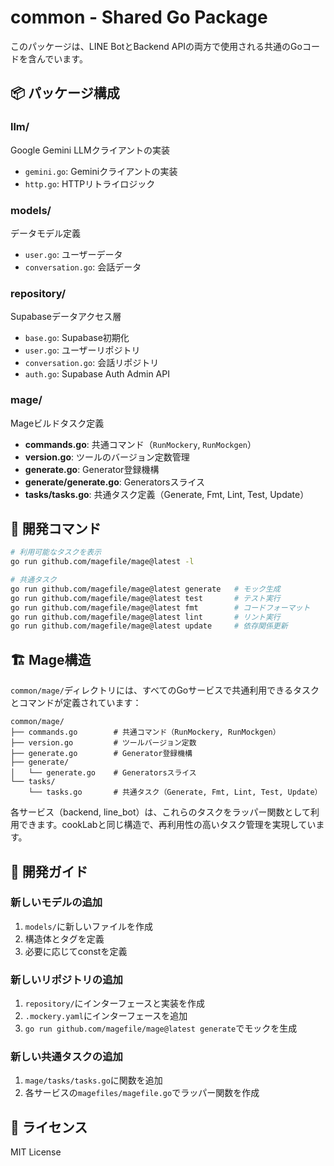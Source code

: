# common - Shared Go Package

このパッケージは、LINE BotとBackend APIの両方で使用される共通のGoコードを含んでいます。

## 📦 パッケージ構成

### llm/
Google Gemini LLMクライアントの実装

- `gemini.go`: Geminiクライアントの実装
- `http.go`: HTTPリトライロジック

### models/
データモデル定義

- `user.go`: ユーザーデータ
- `conversation.go`: 会話データ

### repository/
Supabaseデータアクセス層

- `base.go`: Supabase初期化
- `user.go`: ユーザーリポジトリ
- `conversation.go`: 会話リポジトリ
- `auth.go`: Supabase Auth Admin API

### mage/
Mageビルドタスク定義

- **commands.go**: 共通コマンド（`RunMockery`, `RunMockgen`）
- **version.go**: ツールのバージョン定数管理
- **generate.go**: Generator登録機構
- **generate/generate.go**: Generatorsスライス
- **tasks/tasks.go**: 共通タスク定義（Generate, Fmt, Lint, Test, Update）

## 🚀 開発コマンド

```bash
# 利用可能なタスクを表示
go run github.com/magefile/mage@latest -l

# 共通タスク
go run github.com/magefile/mage@latest generate   # モック生成
go run github.com/magefile/mage@latest test       # テスト実行
go run github.com/magefile/mage@latest fmt        # コードフォーマット
go run github.com/magefile/mage@latest lint       # リント実行
go run github.com/magefile/mage@latest update     # 依存関係更新
```

## 🏗️ Mage構造

`common/mage/`ディレクトリには、すべてのGoサービスで共通利用できるタスクとコマンドが定義されています：

```
common/mage/
├── commands.go        # 共通コマンド（RunMockery, RunMockgen）
├── version.go         # ツールバージョン定数
├── generate.go        # Generator登録機構
├── generate/
│   └── generate.go    # Generatorsスライス
└── tasks/
    └── tasks.go       # 共通タスク（Generate, Fmt, Lint, Test, Update）
```

各サービス（backend, line_bot）は、これらのタスクをラッパー関数として利用できます。cookLabと同じ構造で、再利用性の高いタスク管理を実現しています。

## 📝 開発ガイド

### 新しいモデルの追加
1. `models/`に新しいファイルを作成
2. 構造体とタグを定義
3. 必要に応じてconstを定義

### 新しいリポジトリの追加
1. `repository/`にインターフェースと実装を作成
2. `.mockery.yaml`にインターフェースを追加
3. `go run github.com/magefile/mage@latest generate`でモックを生成

### 新しい共通タスクの追加
1. `mage/tasks/tasks.go`に関数を追加
2. 各サービスの`magefiles/magefile.go`でラッパー関数を作成

## 📄 ライセンス

MIT License
